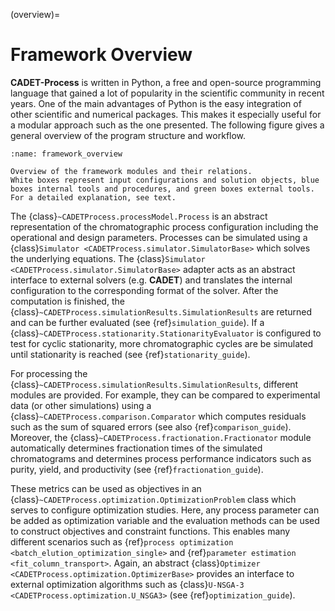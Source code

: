 (overview)=
# Framework Overview

**CADET-Process** is written in Python, a free and open-source programming language that gained a lot of popularity in the scientific community in recent years.
One of the main advantages of Python is the easy integration of other scientific and numerical packages.
This makes it especially useful for a modular approach such as the one presented.
The following figure gives a general overview of the program structure and workflow.

```{figure} ./figures/framework_overview.svg
:name: framework_overview

Overview of the framework modules and their relations.
White boxes represent input configurations and solution objects, blue boxes internal tools and procedures, and green boxes external tools.
For a detailed explanation, see text.
```

The {class}`~CADETProcess.processModel.Process` is an abstract representation of the chromatographic process configuration including the operational and design parameters.
Processes can be simulated using a {class}`Simulator <CADETProcess.simulator.SimulatorBase>` which solves the underlying equations.
The {class}`Simulator <CADETProcess.simulator.SimulatorBase>` adapter acts as an abstract interface to external solvers (e.g. **CADET**) and translates the internal configuration to the corresponding format of the solver.
After the computation is finished, the {class}`~CADETProcess.simulationResults.SimulationResults` are returned and can be further evaluated (see {ref}`simulation_guide`).
If a {class}`~CADETProcess.stationarity.StationarityEvaluator` is configured to test for cyclic stationarity, more chromatographic cycles are be simulated until stationarity is reached (see {ref}`stationarity_guide`).

For processing the {class}`~CADETProcess.simulationResults.SimulationResults`, different modules are provided.
For example, they can be compared to experimental data (or other simulations) using a {class}`~CADETProcess.comparison.Comparator` which computes residuals such as the sum of squared errors (see also {ref}`comparison_guide`).
Moreover, the {class}`~CADETProcess.fractionation.Fractionator` module automatically determines fractionation times of the simulated chromatograms and determines process performance indicators such as purity, yield, and productivity (see {ref}`fractionation_guide`).

These metrics can be used as objectives in an {class}`~CADETProcess.optimization.OptimizationProblem` class which serves to configure optimization studies.
Here, any process parameter can be added as optimization variable and the evaluation methods can be used to construct objectives and constraint functions.
This enables many different scenarios such as {ref}`process optimization <batch_elution_optimization_single>` and {ref}`parameter estimation <fit_column_transport>`.
Again, an abstract {class}`Optimizer <CADETProcess.optimization.OptimizerBase>` provides an interface to external optimization algorithms such as {class}`U-NSGA-3 <CADETProcess.optimization.U_NSGA3>` (see {ref}`optimization_guide`).
